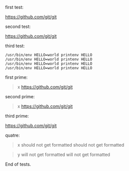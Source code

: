 first test:

>
<https://github.com/git/git>

second test:

>
<https://github.com/git/git>

third test:

>
    /usr/bin/env HELLO=world printenv HELLO
    /usr/bin/env HELLO=world printenv HELLO
    /usr/bin/env HELLO=world printenv HELLO
    /usr/bin/env HELLO=world printenv HELLO

first prime:

> x
<https://github.com/git/git>


second prime:

>
> x
<https://github.com/git/git>


third prime:

>
>
<https://github.com/git/git>


quatre:


> x
    should not get formatted
    should not get formatted


> y
        will not get formatted
        will not get formatted


End of tests.
